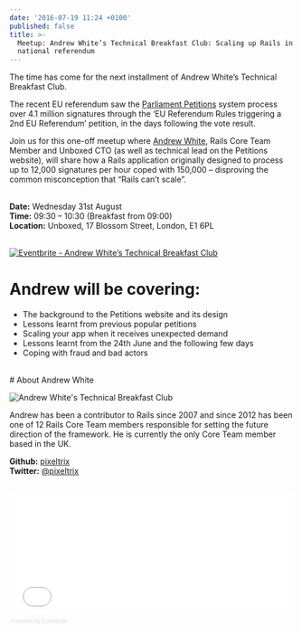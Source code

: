 ```yaml
---
date: '2016-07-19 11:24 +0100'
published: false
title: >-
  Meetup: Andrew White’s Technical Breakfast Club: Scaling up Rails in a
  national referendum
---
```

The time has come for the next installment of Andrew White’s Technical Breakfast Club.<br/>

The recent EU referendum saw the [Parliament Petitions](https://unboxed.co/project-stories/petitions) system process over 4.1 million signatures through the ‘EU Referendum Rules triggering a 2nd EU Referendum’ petition, in the days following the vote result.<br/>

Join us for this one-off meetup where [Andrew White](https://unboxed.co/people/#andrew-white), Rails Core Team Member and Unboxed CTO (as well as technical lead on the Petitions website), will share how a Rails application originally designed to process up to 12,000 signatures per hour coped with 150,000 – disproving the common misconception that “Rails can’t scale”.<br/>
<br/>
 
<b>Date:</b> Wednesday 31st August<br/>
<b>Time:</b> 09:30 – 10:30 (Breakfast from 09:00)<br/>
<b>Location:</b> Unboxed, 17 Blossom Street, London, E1 6PL<br/>
<br/>

<a href="http://www.eventbrite.co.uk/e/andrew-whites-technical-breakfast-club-tickets-26641297839?ref=ebtnebregn" target="_blank"><img src="https://www.eventbrite.co.uk/custombutton?eid=26641297839" alt="Eventbrite - Andrew White’s Technical Breakfast Club" /></a>

# Andrew will be covering:
 
- The background to the Petitions website and its design
- Lessons learnt from previous popular petitions
- Scaling your app when it receives unexpected demand
- Lessons learnt from the 24th June and the following few days
- Coping with fraud and bad actors

<br/>
# About Andrew White

![Andrew White's Technical Breakfast Club](http://i1291.photobucket.com/albums/b548/grammccram/94306a3c-3577-4005-a4d0-673202e2db1c_zps8xf0g9cb.png)

Andrew has been a contributor to Rails since 2007 and since 2012 has been one of 12 Rails Core Team members responsible for setting the future direction of the framework. He is currently the only Core Team member based in the UK.<br/>

<b>Github:</b> [pixeltrix](https://github.com/pixeltrix)<br/>
<b>Twitter:</b> [@pixeltrix](https://twitter.com/pixeltrix)<br/>
<br/>

<div style="width:100%; text-align:left;" ><iframe  src="//eventbrite.co.uk/tickets-external?eid=26641297839&ref=etckt" frameborder="0" height="214" width="100%" vspace="0" hspace="0" marginheight="5" marginwidth="5" scrolling="auto" allowtransparency="true"></iframe><div style="font-family:Helvetica, Arial; font-size:10px; padding:5px 0 5px; margin:2px; width:100%; text-align:left;" ><a class="powered-by-eb" style="color: #dddddd; text-decoration: none;" target="_blank" href="http://www.eventbrite.co.uk/r/etckt">Powered by Eventbrite</a></div></div>

